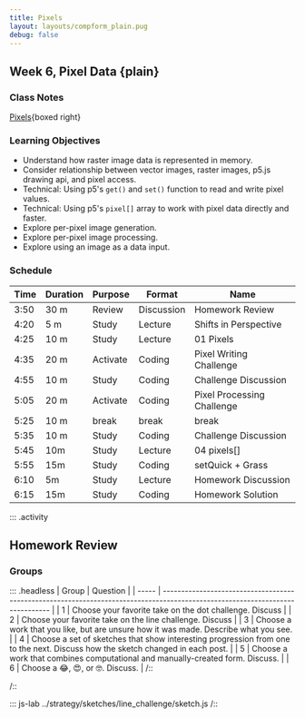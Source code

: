 ```yaml
---
title: Pixels
layout: layouts/compform_plain.pug
debug: false
---
```


## Week 6, Pixel Data {plain}

### Class Notes
[Pixels](../pixels){boxed right}

### Learning Objectives
- Understand how raster image data is represented in memory.
- Consider relationship between vector images, raster images, p5.js drawing api, and pixel access.
- Technical: Using p5's `get()` and `set()` function to read and write pixel values.
- Technical: Using p5's `pixel[]` array to work with pixel data directly and faster.
- Explore per-pixel image generation.
- Explore per-pixel image processing.
- Explore using an image as a data input.





### Schedule


| Time | Duration | Purpose  | Format     | Name                       |
| ---- | -------- | -------- | ---------- | -------------------------- |
| 3:50 | 30 m     | Review   | Discussion | Homework Review            |
| 4:20 | 5 m      | Study    | Lecture    | Shifts in Perspective      |
| 4:25 | 10 m     | Study    | Lecture    | 01 Pixels                  |
| 4:35 | 20 m     | Activate | Coding     | Pixel Writing Challenge    |
| 4:55 | 10 m     | Study    | Coding     | Challenge Discussion       |
| 5:05 | 20 m     | Activate | Coding     | Pixel Processing Challenge |
| 5:25 | 10 m     | break    | break      | break                      |
| 5:35 | 10 m     | Study    | Coding     | Challenge Discussion       |
| 5:45 | 10m      | Study    | Lecture    | 04 pixels[]                |
| 5:55 | 15m      | Study    | Coding     | setQuick + Grass           |
| 6:10 | 5m       | Study    | Lecture    | Homework Discussion        |
| 6:15 | 15m      | Study    | Coding     | Homework Solution          |



::: .activity
## Homework Review


### Groups

::: .headless
| Group | Question                                                                                                                      |
| ----- | ----------------------------------------------------------------------------------------------------------------------------- |
| 1     | Choose your favorite take on the dot challenge. Discuss                                                                       |
| 2     | Choose your favorite take on the line challenge. Discuss                                                                      |
| 3     | Choose a work that you like, but are unsure how it was made. Describe what you see.                                           |
| 4     | Choose a set of sketches that show interesting progression from one to the next. Discuss how the sketch changed in each post. |
| 5     | Choose a work that combines computational and manually-created form. Discuss.                                                 |
| 6     | Choose a 😂, 😍, or 🤓. Discuss.                                                                                              |
/::



/::
<!-- Choose a project that presents an interesting direction for further design inquiry. Suggest possible variations on this project. -->



::: js-lab
../strategy/sketches/line_challenge/sketch.js
/::





<style> 
    .headless thead {
        display: none;
    }
</style>